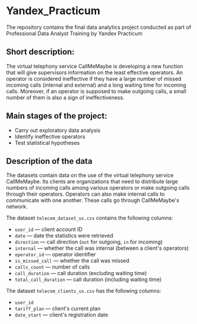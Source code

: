 # Yandex_Practicum
The repository contains the final data analytics project conducted as part of Professional Data Analyst Training by Yandex Practicum

## Short description:
The virtual telephony service CallMeMaybe is developing a new function that will give supervisors information on the least effective operators. An operator is considered ineffective if they have a large number of missed incoming calls (internal and external) and a long waiting time for incoming calls. Moreover, if an operator is supposed to make outgoing calls, a small number of them is also a sign of ineffectiveness.

## Main stages of the project:
- Carry out exploratory data analysis
- Identify ineffective operators
- Test statistical hypotheses

## Description of the data

The datasets contain data on the use of the virtual telephony service CallMeMaybe. Its clients are organizations that need to distribute large numbers of incoming calls among various operators or make outgoing calls through their operators. Operators can also make internal calls to communicate with one another. These calls go through CallMeMaybe's network.

The dataset `telecom_dataset_us.csv` contains the following columns:

- `user_id` — client account ID
- `date` — date the statistics were retrieved
- `direction` — call direction (`out` for outgoing, `in` for incoming)
- `internal` — whether the call was internal (between a client's operators)
- `operator_id` — operator identifier
- `is_missed_call` — whether the call was missed
- `calls_count` — number of calls
- `call_duration` — call duration (excluding waiting time)
- `total_call_duration` — call duration (including waiting time)

 

The dataset `telecom_clients_us.csv` has the following columns:

- `user_id`
- `tariff_plan` — client's current plan
- `date_start` — client's registration date
